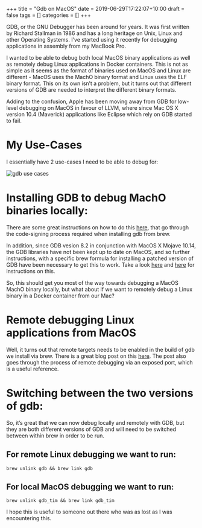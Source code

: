 +++
title = "Gdb on MacOS"
date = 2019-06-29T17:22:07+10:00
draft = false
tags = []
categories = []
+++

GDB, or the GNU Debugger has been around for years. It was first written by Richard Stallman in 1986 and has a long heritage on Unix, Linux and other Operating Systems. I’ve started using it recently for debugging applications in assembly from my MacBook Pro.

I wanted to be able to debug both local MacOS binary applications as well as remotely debug Linux applications in Docker containers. This is not as simple as it seems as the format of binaries used on MacOS and Linux are different - MacOS uses the MachO binary format and Linux uses the ELF binary format. This on its own isn’t a problem, but it turns out that different versions of GDB are needed to interpret the different binary formats.

Adding to the confusion, Apple has been moving away from GDB for low-level debugging on MacOS in favour of LLVM, where since Mac OS X version 10.4 (Maverick) applications like Eclipse which rely on GDB started to fail.

# My Use-Cases

I essentially have 2 use-cases I need to be able to debug for:

![gdb use cases](http://me.wvk.au/img/gdb.drawio.png)

# Installing GDB to debug MachO binaries locally:

There are some great instructions on how to do this [here](https://www.ics.uci.edu/~pattis/common/handouts/macmingweclipse/allexperimental/mac-gdb-install.html), that go through the code-signing process required when installing gdb from brew.

In addition, since GDB vesion 8.2 in conjunction with MacOS X Mojave 10.14, the GDB libraries have not been kept up to date on MacOS, and so further instructions, with a specific brew formula for installing a patched version of GDB have been necessary to get this to work. Take a look [here](https://stackoverflow.com/a/53586598/512965) and [here](https://raw.githubusercontent.com/timotheecour/homebrew-timutil/master/gdb_tim.rb) for instructions on this.

So, this should get you most of the way towards debugging a MacOS MachO binary locally, but what about if we want to remotely debug a Linux binary in a Docker container from our Mac?

# Remote debugging Linux applications from MacOS

Well, it turns out that remote targets needs to be enabled in the build of gdb we install via brew. There is a great blog post on this [here](http://tomszilagyi.github.io/2018/03/Remote-gdb-with-stl-pp). The post also goes through the process of remote debugging via an exposed port, which is a useful reference.

# Switching between the two versions of gdb:

So, it’s great that we can now debug locally and remotely with GDB, but they are both different versions of GDB and will need to be switched between within brew in order to be run.

## For remote Linux debugging we want to run:

```
brew unlink gdb && brew link gdb
```

## For local MacOS debugging we want to run:

```
brew unlink gdb_tim && brew link gdb_tim
```

I hope this is useful to someone out there who was as lost as I was encountering this.

